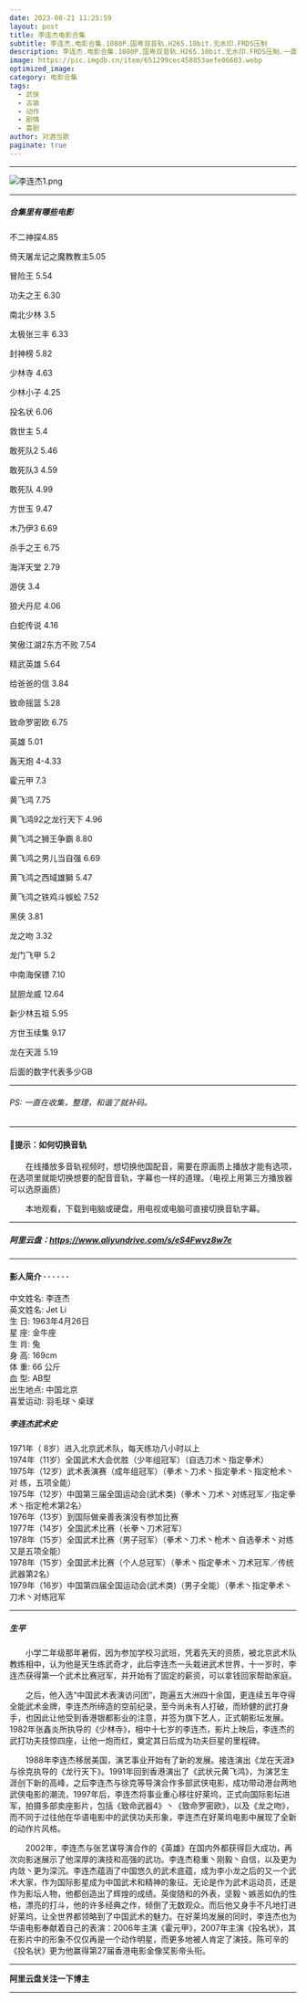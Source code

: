 ```yaml
---
date: 2023-08-21 11:25:59
layout: post
title: 李连杰电影合集
subtitle: 李连杰.电影合集.1080P.国粤双音轨.H265.10bit.无水印.FRDS压制
description: 李连杰.电影合集.1080P.国粤双音轨.H265.10bit.无水印.FRDS压制.一直在收集，整理...
image: https://pic.imgdb.cn/item/651299cec458853aefe06683.webp
optimized_image: 
category: 电影合集
tags:
  - 武侠
  - 古装
  - 动作
  - 剧情
  - 喜剧
author: 对酒当歌
paginate: true
---
```


---

![李连杰1.png](https://pic.imgdb.cn/item/651299dbc458853aefe077d3.webp)

---

##### 合集里有哪些电影

不二神探4.85

倚天屠龙记之魔教教主5.05

冒险王 5.54

功夫之王 6.30

南北少林 3.5

太极张三丰 6.33

封神榜 5.82

少林寺 4.63

少林小子 4.25

投名状 6.06

救世主 5.4

敢死队2  5.46

敢死队3 4.59

敢死队 4.99

方世玉 9.47

木乃伊3 6.69

杀手之王 6.75

海洋天堂 2.79

游侠 3.4

狼犬丹尼 4.06

白蛇传说 4.16

笑傲江湖2东方不败 7.54

精武英雄 5.64

给爸爸的信 3.84

致命摇篮 5.28

致命罗密欧 6.75

英雄 5.01

轰天炮 4-4.33

霍元甲 7.3

黄飞鸿 7.75

黄飞鸿92之龙行天下 4.96

黄飞鸿之狮王争霸 8.80

黄飞鸿之男儿当自强 6.69

黄飞鸿之西域雄獅 5.47

黄飞鸿之铁鸡斗蜈蚣 7.52

黑侠 3.81

龙之吻 3.32

龙门飞甲 5.2

中南海保镖 7.10

鼠胆龙威 12.64

新少林五祖 5.95

方世玉续集 9.17

龙在天涯 5.19

后面的数字代表多少GB

---

###### PS:  一直在收集，整理，和谐了就补码。

---

#### 🔔提示：如何切换音轨

　　在线播放多音轨视频时，想切换他国配音，需要在原画质上播放才能有选项，在选项里就能切换想要的配音音轨，字幕也一样的道理。（电视上用第三方播放器可以选原画质）

　　本地观看，下载到电脑或硬盘，用电视或电脑可直接切换音轨字幕。

---

##### 阿里云盘：<https://www.aliyundrive.com/s/eS4Fwvz8w7e>

---

#### 影人简介  · · · · · ·

中文姓名: 李连杰  
英文姓名: Jet Li  
生 日: 1963年4月26日  
星 座: 金牛座  
生 肖: 兔  
身 高: 169cm  
体 重: 66 公斤  
血 型: AB型  
出生地点: 中国北京  
喜爱运动: 羽毛球丶桌球  

##### 李连杰武术史  

1971年（ 8岁）进入北京武术队，每天练功八小时以上  
1974年（11岁）全国武术大会优胜（少年组冠军）（自选刀术丶指定拳术）  
1975年（12岁）武术表演赛（成年组冠军）（拳术丶刀术丶指定拳术丶指定枪术丶对 练，五项全能）  
1975年（12岁）中国第三届全国运动会(武术类)（拳术丶刀术丶对练冠军／指定拳术丶指定枪术第2名）  
1976年（13岁）到国际做亲善表演没有参加比赛  
1977年（14岁）全国武术比赛（长拳丶刀术冠军）  
1978年（15岁）全国武术比赛（男子冠军）（拳术丶刀术丶枪术丶自选拳术丶对练又是五项全能）  
1978年（15岁）全国武术比赛（个人总冠军）（拳术丶指定拳术丶刀术冠军／传统武器第2名）  
1979年（16岁）中国第四届全国运动会(武术类)（男子全能）（拳术丶指定拳术丶刀术丶对练冠军  

---

##### 生平

　　小学二年级那年暑假，因为参加学校习武班，凭着先天的资质，被北京武术队教练相中，认为他是天生练武奇才，此后李连杰一头栽进武术世界，十一岁时，李连杰获得第一个武术比赛冠军，并开始有了固定的薪资，可以拿钱回家帮助家庭。

　　之后，他入选“中国武术表演访问团”，跑遍五大洲四十余国，更连续五年夺得全能武术金牌，李连杰所缔造的空前纪录，至今尚未有人打破，而矫健的武打身手，也因此让他受到香港银都影业的注意，并签为旗下艺人，正式朝影坛发展。1982年张鑫炎所执导的《少林寺》，相中十七岁的李连杰，影片上映后，李连杰的武打功夫技惊四座，让他一炮而红，奠定其日后成为功夫巨星的里程碑。

　　1988年李连杰移居美国，演艺事业开始有了新的发展。接连演出《龙在天涯》与徐克执导的《龙行天下》。1991年回到香港演出了《武状元黄飞鸿》，为演艺生涯创下新的高峰，之后李连杰与徐克等导演合作多部武侠电影，成功带动港台两地武侠电影的潮流，1997年后，李连杰将事业重心移往好莱坞，正式向国际影坛进军，拍摄多部卖座影片，包括《致命武器4》丶《致命罗密欧》，以及《龙之吻》，而不同于过往他在华语电影中的武侠功夫形象，李连杰在好莱坞电影中展现了全新的动作片风格。

　　2002年，李连杰与张艺谋导演合作的《英雄》在国内外都获得巨大成功，再次向影迷展示了他深厚的演技和高强的武功。李连杰稳重丶刚毅丶自信，以及更为内敛丶更为深沉。李连杰蕴涵了中国悠久的武术底蕴，成为李小龙之后的又一个武术大家，作为国际影星成为中国武术和精神的象征。无论是作为武术运动员，还是作为影坛人物，他都创造出了辉煌的成绩。英俊随和的外表，坚毅丶嫉恶如仇的性格，漂亮的打斗，他的许多经典之作，倾倒了无数观众。而后他又身手不凡地打进好莱坞，让全世界都领略到了中国武术的魅力。在好莱坞发展的同时，李连杰也为华语电影奉献着自己的表演：2006年主演《霍元甲》，2007年主演《投名状》，其在影片中的形象不仅仅再是一个动作明星，而更多地被人肯定了演技。陈可辛的《投名状》更为他赢得第27届香港电影金像奖影帝头衔。

---

**阿里云盘关注一下博主**

---
